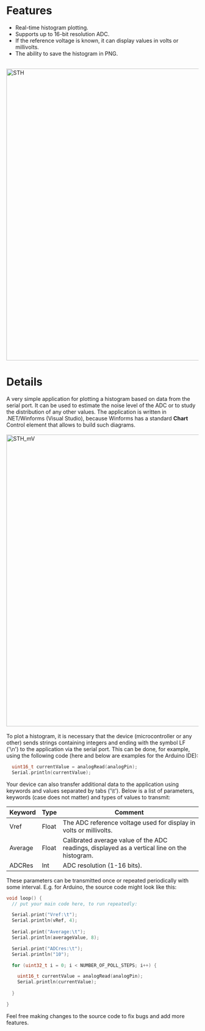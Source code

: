 <h1>Features</h1>

- Real-time histogram plotting.
- Supports up to 16-bit resolution ADC.
- If the reference voltage is known, it can display values in volts or millivolts.
- The ability to save the histogram in PNG.
<br /><br />

<img width="764" alt="STH" src="https://github.com/DmitryMuravyev/Serial-To-Histogram/assets/152902525/cf2287d2-7d39-48b5-9573-0647da4b0204">

<h1>Details</h1>

A very simple application for plotting a histogram based on data from the serial port. It can be used to estimate the noise level of the ADC or to study the distribution of any other values. The application is written in .NET/Winforms (Visual Studio), because Winforms has a standard **Chart** Control element that allows to build such diagrams.
<br /><br />
<img width="764" alt="STH_mV" src="https://github.com/DmitryMuravyev/Serial-To-Histogram/assets/152902525/ce7fc65b-675a-4a28-9da1-602379ec40f5">
<br /><br />
To plot a histogram, it is necessary that the device (microcontroller or any other) sends strings containing integers and ending with the symbol LF ('\n') to the application via the serial port. This can be done, for example, using the following code (here and below are examples for the Arduino IDE):

```C
  uint16_t currentValue = analogRead(analogPin);
  Serial.println(currentValue);
```

Your device can also transfer additional data to the application using keywords and values separated by tabs ('\t'). Below is a list of parameters, keywords (case does not matter) and types of values to transmit:

Keyword | Type  | Comment
--------|-------|---------------------------------------------------------------------------------------------
Vref    | Float | The ADC reference voltage used for display in volts or millivolts.
Average | Float | Calibrated average value of the ADC readings, displayed as a vertical line on the histogram.
ADCRes  | Int   | ADC resolution (1-16 bits).


These parameters can be transmitted once or repeated periodically with some interval. E.g. for Arduino, the source code might look like this:

```C
void loop() {
  // put your main code here, to run repeatedly:

  Serial.print("Vref:\t");
  Serial.println(vRef, 4);
  
  Serial.print("Average:\t");
  Serial.println(averageValue, 8);

  Serial.print("ADCres:\t");
  Serial.println("10");

  for (uint32_t i = 0; i < NUMBER_OF_POLL_STEPS; i++) {

    uint16_t currentValue = analogRead(analogPin);
    Serial.println(currentValue);
    
  }

}
```

Feel free making changes to the source code to fix bugs and add more features.
